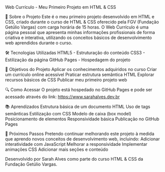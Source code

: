 Web Currículo - Meu Primeiro Projeto em HTML & CSS

📝 Sobre o Projeto
Este é o meu primeiro projeto desenvolvido em HTML e CSS, criado durante o curso de HTML & CSS oferecido pela FGV (Fundação Getúlio Vargas) com carga horária de 15 horas.
O Web Currículo é uma página pessoal que apresenta minhas informações profissionais de forma criativa e interativa, utilizando os conceitos básicos de desenvolvimento web aprendidos durante o curso.

🛠 Tecnologias Utilizadas
HTML5 - Estruturação do conteúdo
CSS3 - Estilização da página
GitHub Pages - Hospedagem do projeto

🎯 Objetivos do Projeto
Aplicar os conhecimentos adquiridos no curso
Criar um currículo online acessível
Praticar estrutura semântica HTML
Explorar recursos básicos de CSS
Publicar meu primeiro projeto web

🔍 Como Acessar
O projeto está hospedado no GitHub Pages e pode ser acessado através do link:
https://www.sarahalves.dev.br

📚 Aprendizados
Estrutura básica de um documento HTML
Uso de tags semânticas
Estilização com CSS
Modelo de caixa (box model)
Posicionamento de elementos
Responsividade básica
Publicação no GitHub Pages

📌 Próximos Passos
Pretendo continuar melhorando este projeto à medida que aprendo novos conceitos de desenvolvimento web, incluindo:
Adicionar interatividade com JavaScript
Melhorar a responsividade
Implementar animações CSS
Adicionar mais seções e conteúdo

Desenvolvido por Sarah Alves como parte do curso HTML & CSS da Fundação Getúlio Vargas.
